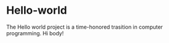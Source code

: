 # Hello-world
The Hello world project is a time-honored trasition in computer programming.
 Hi body!
